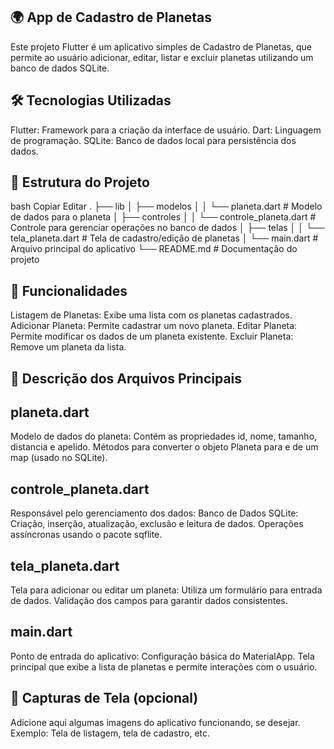 ## 🌍 App de Cadastro de Planetas
Este projeto Flutter é um aplicativo simples de Cadastro de Planetas, que permite ao usuário adicionar, editar, listar e excluir planetas utilizando um banco de dados SQLite.

## 🛠️ Tecnologias Utilizadas
Flutter: Framework para a criação da interface de usuário.
Dart: Linguagem de programação.
SQLite: Banco de dados local para persistência dos dados.
## 📁 Estrutura do Projeto
bash
Copiar
Editar
.
├── lib
│   ├── modelos
│   │   └── planeta.dart      # Modelo de dados para o planeta
│   ├── controles
│   │   └── controle_planeta.dart # Controle para gerenciar operações no banco de dados
│   ├── telas
│   │   └── tela_planeta.dart # Tela de cadastro/edição de planetas
│   └── main.dart             # Arquivo principal do aplicativo
└── README.md                 # Documentação do projeto
## 🚀 Funcionalidades
Listagem de Planetas: Exibe uma lista com os planetas cadastrados.
Adicionar Planeta: Permite cadastrar um novo planeta.
Editar Planeta: Permite modificar os dados de um planeta existente.
Excluir Planeta: Remove um planeta da lista.
## 📂 Descrição dos Arquivos Principais
## planeta.dart
Modelo de dados do planeta:
Contém as propriedades id, nome, tamanho, distancia e apelido.
Métodos para converter o objeto Planeta para e de um map (usado no SQLite).
## controle_planeta.dart
Responsável pelo gerenciamento dos dados:
Banco de Dados SQLite: Criação, inserção, atualização, exclusão e leitura de dados.
Operações assíncronas usando o pacote sqflite.
## tela_planeta.dart
Tela para adicionar ou editar um planeta:
Utiliza um formulário para entrada de dados.
Validação dos campos para garantir dados consistentes.
## main.dart
Ponto de entrada do aplicativo:
Configuração básica do MaterialApp.
Tela principal que exibe a lista de planetas e permite interações com o usuário.
## 📸 Capturas de Tela (opcional)
Adicione aqui algumas imagens do aplicativo funcionando, se desejar.
Exemplo: Tela de listagem, tela de cadastro, etc.
